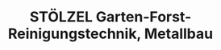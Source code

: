 ---
title: "STÖLZEL Garten-Forst-Reinigungstechnik, Metallbau"
url: /muenchberg/stoelzel-garten-forst-reinigungstechnik-metallbau/
shop: Eisenwaren
---